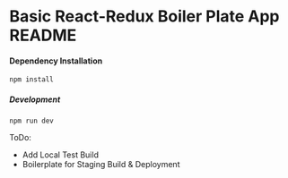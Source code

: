 # Basic React-Redux Boiler Plate App README

#### Dependency Installation
```
npm install
```

##### Development 
```
npm run dev
```


ToDo:
  - Add Local Test Build
  - Boilerplate for Staging Build & Deployment
